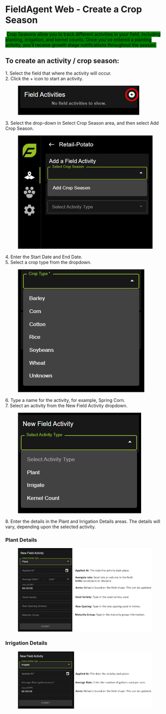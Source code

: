 # FieldAgent Web - Create a Crop Season

<img src="https://img.zohostatic.com/zde/static/images/lights.png" alt="" data-size="line"> <mark style="background-color:green;">Crop Seasons allow you to track different activities in your field, including planting, irrigation, and kernel counts. Once you've entered a planting activity, you'll receive growth stage notifications throughout the season.</mark>&#x20;

## **To create an activity / crop season:**  <a href="#to_create_an_activity__crop_season" id="to_create_an_activity__crop_season"></a>

1\. Select the field that where the activity will occur.\
2\. Click the + icon to start an activity.&#x20;

<div align="left"><figure><img src="../../.gitbook/assets/field activities plus icon better.jpg" alt=""><figcaption></figcaption></figure></div>

3\. Select the drop-down in Select Crop Season area, and then select Add Crop Season.

<div align="left"><figure><img src="../../.gitbook/assets/add crop season 2.jpg" alt=""><figcaption></figcaption></figure></div>

4\. Enter the Start Date and End Date.\
5\. Select a crop type from the dropdown.

<div align="left"><figure><img src="../../.gitbook/assets/crop type.jpg" alt=""><figcaption></figcaption></figure></div>

6\. Type a name for the activity, for example, Spring Corn.\
7\. Select an activity from the New Field Activity dropdown.

<div align="left"><figure><img src="../../.gitbook/assets/new field activity.jpg" alt=""><figcaption></figcaption></figure></div>

8\. Enter the details in the Plant and Irrigation Details areas. The details will vary, depending upon the selected activity.                     &#x20;

### **Plant Details** <a href="#plant_details" id="plant_details"></a>

<figure><img src="../../.gitbook/assets/terms written.jpg" alt=""><figcaption></figcaption></figure>

### **Irrigation Details** <a href="#irrigation_details" id="irrigation_details"></a>

<figure><img src="../../.gitbook/assets/terms irrigation written.jpg" alt=""><figcaption></figcaption></figure>
